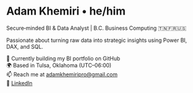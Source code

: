 # Adam Khemiri • he/him  
Secure‑minded BI & Data Analyst | B.C. Business Computing 🇹🇳🇫🇷🇺🇸  

Passionate about turning raw data into strategic insights using Power BI, DAX, and SQL.

🔭 Currently building my BI portfolio on GitHub  
🌍 Based in Tulsa, Oklahoma (UTC–06:00)  
📫 Reach me at adamkhemiripro@gmail.com  
🔗 [LinkedIn](https://www.linkedin.com/in/adam-khemiri-560382360/)
